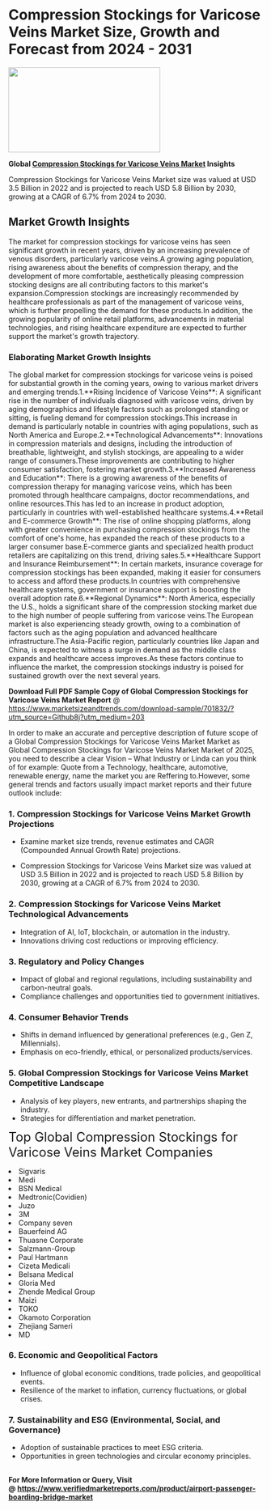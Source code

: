<H1>Compression Stockings for Varicose Veins Market Size, Growth and Forecast from 2024 - 2031</H1><img class="aligncenter size-medium wp-image-584254" src="https://thirdeyenews.in/wp-content/uploads/2024/09/Global-Market-Research-300x168.jpeg" alt="" width="300" height="168" /><p><strong>Global&nbsp;<a href="https://www.marketsizeandtrends.com/download-sample/701832/?utm_source=Github8j?utm_medium=203">Compression Stockings for Varicose Veins Market</a> Insights</strong></p><p>Compression Stockings for Varicose Veins Market size was valued at USD 3.5 Billion in 2022 and is projected to reach USD 5.8 Billion by 2030, growing at a CAGR of 6.7% from 2024 to 2030.</p><p><h2>Market Growth Insights</h2> The market for compression stockings for varicose veins has seen significant growth in recent years, driven by an increasing prevalence of venous disorders, particularly varicose veins.A growing aging population, rising awareness about the benefits of compression therapy, and the development of more comfortable, aesthetically pleasing compression stocking designs are all contributing factors to this market's expansion.Compression stockings are increasingly recommended by healthcare professionals as part of the management of varicose veins, which is further propelling the demand for these products.In addition, the growing popularity of online retail platforms, advancements in material technologies, and rising healthcare expenditure are expected to further support the market's growth trajectory. <h3>Elaborating Market Growth Insights</h3> The global market for compression stockings for varicose veins is poised for substantial growth in the coming years, owing to various market drivers and emerging trends.1.**Rising Incidence of Varicose Veins**: A significant rise in the number of individuals diagnosed with varicose veins, driven by aging demographics and lifestyle factors such as prolonged standing or sitting, is fueling demand for compression stockings.This increase in demand is particularly notable in countries with aging populations, such as North America and Europe.2.**Technological Advancements**: Innovations in compression materials and designs, including the introduction of breathable, lightweight, and stylish stockings, are appealing to a wider range of consumers.These improvements are contributing to higher consumer satisfaction, fostering market growth.3.**Increased Awareness and Education**: There is a growing awareness of the benefits of compression therapy for managing varicose veins, which has been promoted through healthcare campaigns, doctor recommendations, and online resources.This has led to an increase in product adoption, particularly in countries with well-established healthcare systems.4.**Retail and E-commerce Growth**: The rise of online shopping platforms, along with greater convenience in purchasing compression stockings from the comfort of one's home, has expanded the reach of these products to a larger consumer base.E-commerce giants and specialized health product retailers are capitalizing on this trend, driving sales.5.**Healthcare Support and Insurance Reimbursement**: In certain markets, insurance coverage for compression stockings has been expanded, making it easier for consumers to access and afford these products.In countries with comprehensive healthcare systems, government or insurance support is boosting the overall adoption rate.6.**Regional Dynamics**: North America, especially the U.S., holds a significant share of the compression stocking market due to the high number of people suffering from varicose veins.The European market is also experiencing steady growth, owing to a combination of factors such as the aging population and advanced healthcare infrastructure.The Asia-Pacific region, particularly countries like Japan and China, is expected to witness a surge in demand as the middle class expands and healthcare access improves.As these factors continue to influence the market, the compression stockings industry is poised for sustained growth over the next several years.</p><p><span class=""><strong>Download Full PDF Sample Copy of Global Compression Stockings for Varicose Veins Market Report</strong> @ <a href="https://www.marketsizeandtrends.com/download-sample/701832/?utm_source=Github8j?utm_medium=203" target="_blank">https://www.marketsizeandtrends.com/download-sample/701832/?utm_source=Github8j?utm_medium=203</a></span></p><p>In order to make an accurate and perceptive description of future scope of a Global&nbsp;Compression Stockings for Varicose Veins Market Market as Global&nbsp;Compression Stockings for Varicose Veins Market Market of 2025, you need to describe a clear Vision &ndash; What Industry or Linda can you think of for example: Quote from a Technology, healthcare, automotive, renewable energy, name the market you are Reffering to.However, some general trends and factors usually impact market reports and their future outlook include:</p><h3>1.&nbsp;<strong>Compression Stockings for Varicose Veins Market Growth Projections</strong></h3><ul><li>Examine market size trends, revenue estimates and CAGR (Compounded Annual Growth Rate) projections.</li><li><p>Compression Stockings for Varicose Veins Market size was valued at USD 3.5 Billion in 2022 and is projected to reach USD 5.8 Billion by 2030, growing at a CAGR of 6.7% from 2024 to 2030.</p></li></ul><h3>2.&nbsp;<strong>Compression Stockings for Varicose Veins Market Technological Advancements</strong></h3><ul><li>Integration of AI, IoT, blockchain, or automation in the industry.</li><li>Innovations driving cost reductions or improving efficiency.</li></ul><h3>3.&nbsp;<strong>Regulatory and Policy Changes</strong></h3><ul><li>Impact of global and regional regulations, including sustainability and carbon-neutral goals.</li><li>Compliance challenges and opportunities tied to government initiatives.</li></ul><h3>4.&nbsp;<strong>Consumer Behavior Trends</strong></h3><ul><li>Shifts in demand influenced by generational preferences (e.g., Gen Z, Millennials).</li><li>Emphasis on eco-friendly, ethical, or personalized products/services.</li></ul><h3>5.&nbsp;<strong>Global Compression Stockings for Varicose Veins Market Competitive Landscape</strong></h3><ul><li>Analysis of key players, new entrants, and partnerships shaping the industry.</li><li>Strategies for differentiation and market penetration.</li></ul><p data-pm-slice="1 1 []"><span style="color: inherit; font-family: inherit; font-size: 25px;">Top Global Compression Stockings for Varicose Veins Market Companies</span></p><div class="" data-test-id=""><p><li>Sigvaris</li><li> Medi</li><li> BSN Medical</li><li> Medtronic(Covidien)</li><li> Juzo</li><li> 3M</li><li> Company seven</li><li> Bauerfeind AG</li><li> Thuasne Corporate</li><li> Salzmann-Group</li><li> Paul Hartmann</li><li> Cizeta Medicali</li><li> Belsana Medical</li><li> Gloria Med</li><li> Zhende Medical Group</li><li> Maizi</li><li> TOKO</li><li> Okamoto Corporation</li><li> Zhejiang Sameri</li><li> MD</li></p></div><h3>6.&nbsp;<strong>Economic and Geopolitical Factors</strong></h3><ul><li>Influence of global economic conditions, trade policies, and geopolitical events.</li><li>Resilience of the market to inflation, currency fluctuations, or global crises.</li></ul><h3>7.&nbsp;<strong>Sustainability and ESG (Environmental, Social, and Governance)</strong></h3><ul><li>Adoption of sustainable practices to meet ESG criteria.</li><li>Opportunities in green technologies and circular economy principles.</li></ul><h2><strong style="font-size: 14px;">For More Information or Query, Visit @&nbsp;</strong><a style="background-color: #ffffff; font-size: 14px;" href="https://www.marketsizeandtrends.com/report/compression-stockings-for-varicose-veins-market/" target="_blank">https://www.verifiedmarketreports.com/product/airport-passenger-boarding-bridge-market</a></h2>